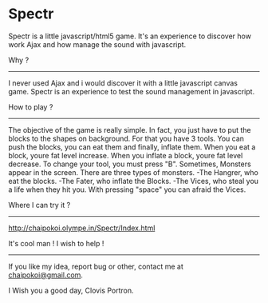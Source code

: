 Spectr
======

Spectr is a little javascript/html5 game. It's an experience to discover how work Ajax and how manage the sound with javascript.

Why ?
_________________________________________________________________________________________________________________________________

I never used Ajax and i would discover it with a little javascript canvas game.
Spectr is an experience to test the sound management in javascript.


How to play ?
_________________________________________________________________________________________________________________________________
The objective of the game is really simple.
In fact, you just have to put the blocks to the shapes on background.
For that you have 3 tools.
You can push the blocks, you can eat them and finally, inflate them.
When you eat a block, youre fat level increase.
When you inflate a block, youre fat level decrease.
To change your tool, you must press "B".
Sometimes, Monsters appear in the screen.
There are three types of monsters.
-The Hangrer, who eat the blocks.
-The Fater, who inflate the Blocks.
-The Vices, who steal you a life when they hit you.
With pressing "space" you can afraid the Vices.

Where I can try it ?
_________________________________________________________________________________________________________________________________
http://chaipokoi.olympe.in/Spectr/Index.html

It's cool man ! I wish to help !
_________________________________________________________________________________________________________________________________
If you like my idea, report bug or other, contact me at chaipokoi@gmail.com.

I Wish you a good day,
Clovis Portron.
